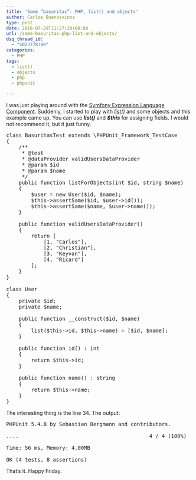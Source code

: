 ```yaml
---
title: 'Some “basuritas”: PHP, list() and objects'
author: Carlos Buenosvinos
type: post
date: 2016-07-29T11:27:28+00:00
url: /some-basuritas-php-list-and-objects/
dsq_thread_id:
  - "5023778780"
categories:
  - PHP
tags:
  - list()
  - objects
  - php
  - phpunit

---
```

I was just playing around with the <a href="http://symfony.com/doc/current/components/expression_language.html" target="_blank">Symfony Expression Language Component</a>. Suddenly, I started to play with <a href="http://php.net/manual/en/function.list.php" target="_blank"><em>list()</em></a> and some objects and this example came up. You can use **_list()_** and _**$this**_ for assigning fields. I would not recommend it, but it just funny.

<pre class="brush: php; gutter: true">class BasuritasTest extends \PHPUnit_Framework_TestCase
{
    /**
     * @test
     * @dataProvider validUsersDataProvider
     * @param $id
     * @param $name
     */
    public function listForObjects(int $id, string $name)
    {
        $user = new User($id, $name); 
        $this-&gt;assertSame($id, $user-&gt;id());
        $this-&gt;assertSame($name, $user-&gt;name());
    }

    public function validUsersDataProvider()
    {
        return [
            [1, "Carlos"],
            [2, "Christian"],
            [3, "Keyvan"],
            [4, "Ricard"]
        ];
    }
}

class User
{
    private $id;
    private $name;

    public function __construct($id, $name)
    {
        list($this-&gt;id, $this-&gt;name) = [$id, $name];
    }

    public function id() : int 
    {
        return $this-&gt;id;
    }

    public function name() : string
    {
        return $this-&gt;name;
    }
}</pre>

The interesting thing is the line 34. The output:

<pre class="brush: bash; gutter: false">PHPUnit 5.4.8 by Sebastian Bergmann and contributors.

....                                          4 / 4 (100%)

Time: 56 ms, Memory: 4.00MB

OK (4 tests, 8 assertions)</pre>

That&#8217;s it. Happy Friday.